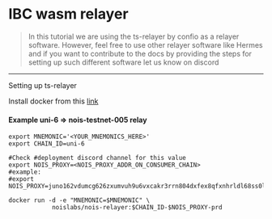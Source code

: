# IBC wasm relayer

> In this tutorial we are using the ts-relayer by confio as a relayer software.
> However, feel free to use other relayer software like Hermes and if you want
> to contribute to the docs by providing the steps for setting up such different
> software let us know on discord

---

Setting up ts-relayer

Install docker from this [link](https://docs.docker.com/engine/install/ubuntu/)

#### Example uni-6 => nois-testnet-005 relay

```shell
export MNEMONIC='<YOUR_MNEMONICS_HERE>'
export CHAIN_ID=uni-6

#Check #deployment discord channel for this value
export NOIS_PROXY=<NOIS_PROXY_ADDR_ON_CONSUMER_CHAIN>
#example:
#export NOIS_PROXY=juno162vdumcg626zxumvuh9u6vxcakr3rrn804dxfex8qfxnhrldl68ss0lrdn

docker run -d -e "MNEMONIC=$MNEMONIC" \
            noislabs/nois-relayer:$CHAIN_ID-$NOIS_PROXY-prd
```
